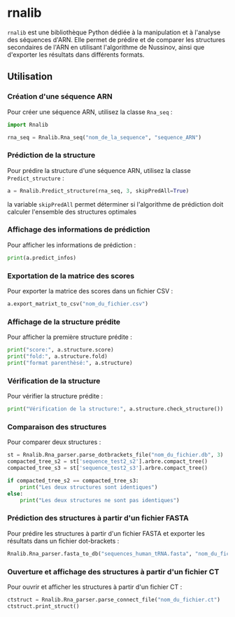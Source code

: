 # rnalib

`rnalib` est une bibliothèque Python dédiée à la manipulation et à l'analyse des séquences d'ARN. Elle permet de prédire et de comparer les structures secondaires de l'ARN en utilisant l'algorithme de Nussinov, ainsi que d'exporter les résultats dans différents formats.

## Utilisation

### Création d'une séquence ARN

Pour créer une séquence ARN, utilisez la classe `Rna_seq` :

```python
import Rnalib

rna_seq = Rnalib.Rna_seq("nom_de_la_sequence", "sequence_ARN")
```

### Prédiction de la structure

Pour prédire la structure d'une séquence ARN, utilisez la classe `Predict_structure` :

```python
a = Rnalib.Predict_structure(rna_seq, 3, skipPredAll=True)
```
la variable `skipPredAll` permet déterminer si l'algorithme de prédiction doit calculer l'ensemble des structures optimales

### Affichage des informations de prédiction

Pour afficher les informations de prédiction :

```python
print(a.predict_infos)
```

### Exportation de la matrice des scores

Pour exporter la matrice des scores dans un fichier CSV :

```python
a.export_matrixt_to_csv("nom_du_fichier.csv")
```

### Affichage de la structure prédite

Pour afficher la première structure prédite :

```python
print("score:", a.structure.score)
print("fold:", a.structure.fold)
print("format parenthèsé:", a.structure)
```

### Vérification de la structure

Pour vérifier la structure prédite :

```python
print("Vérification de la structure:", a.structure.check_structure())
```

### Comparaison des structures

Pour comparer deux structures :

```python
st = Rnalib.Rna_parser.parse_dotbrackets_file("nom_du_fichier.db", 3)
compacted_tree_s2 = st['sequence_test2_s2'].arbre.compact_tree()
compacted_tree_s3 = st['sequence_test2_s3'].arbre.compact_tree()

if compacted_tree_s2 == compacted_tree_s3:
    print("Les deux structures sont identiques")
else:
    print("Les deux structures ne sont pas identiques")
```

### Prédiction des structures à partir d'un fichier FASTA

Pour prédire les structures à partir d'un fichier FASTA et exporter les résultats dans un fichier dot-brackets :

```python
Rnalib.Rna_parser.fasta_to_db("sequences_human_tRNA.fasta", "nom_du_fichier.db")
```

### Ouverture et affichage des structures à partir d'un fichier CT

Pour ouvrir et afficher les structures à partir d'un fichier CT :

```python
ctstruct = Rnalib.Rna_parser.parse_connect_file("nom_du_fichier.ct")
ctstruct.print_struct()
```
